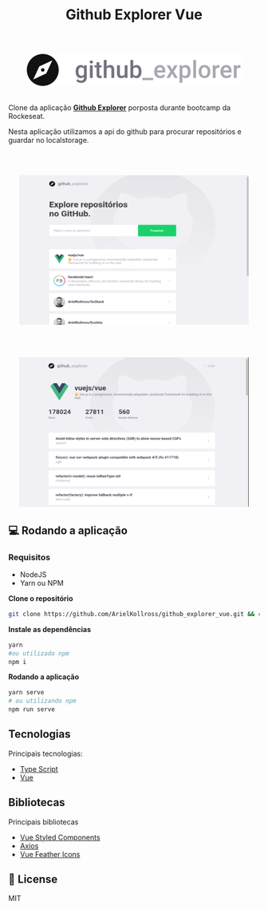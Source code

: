 <h1 align="center">
  Github Explorer Vue
  <br/>
  <br/>
  <p>
    <img src="/src/assets/githubLogo.svg">
  </p>
</h1>

Clone da aplicação **[Github Explorer]** porposta durante bootcamp da Rockeseat.

Nesta aplicação utilizamos a api do github para procurar repositórios e guardar no localstorage. 

<br/>
<br/>

<p align="center">
  <img width="460" height="300" src="/github/images/dashboard.png">
</p>

<br/>
<br/>

<p align="center">
  <img width="460" height="300" src="github/images/repository.png">
</p>


## 💻 Rodando a aplicação

### Requisitos

- NodeJS
- Yarn ou NPM

**Clone o repositório**

```sh
git clone https://github.com/ArielKollross/github_explorer_vue.git && cd github_explorer_vue
```

**Instale as dependências**

```sh
yarn
#ou utilizado npm
npm i
```

**Rodando a aplicação**

```sh
yarn serve
# ou utilizando npm
npm run serve
```

## Tecnologias

Principais tecnologias:

- [Type Script](https://www.typescriptlang.org/)
- [Vue](https://vuejs.org/)

## Bibliotecas

Principais bibliotecas

- [Vue Styled Components](https://github.com/styled-components/vue-styled-components)
- [Axios](https://github.com/axios/axios)
- [Vue Feather Icons](https://github.com/egoist/vue-feather-icons)

## :memo: License

MIT

[Github Explorer]: <https://github.com/ArielKollross/GoStack/tree/master/level-03/github_explorer>